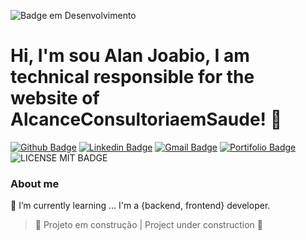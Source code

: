 ![Badge em Desenvolvimento](http://img.shields.io/static/v1?label=STATUS&message=EM%20DESENVOLVIMENTO&color=GREEN&style=for-the-badge)
 
# Hi, I'm sou Alan Joabio, I am technical responsible for the website of AlcanceConsultoriaemSaude! 👋

[![Github Badge](https://img.shields.io/badge/-Github-000?style=flat-square&logo=Github&logoColor=white&link=https://github.com/AlanJoabio)](https://github.com/AlanJoabio)
[![Linkedin Badge](https://img.shields.io/badge/-LinkedIn-blue?style=flat-square&logo=Linkedin&logoColor=white&link=https://www.linkedin.com/mwlite/in/alan-joabio-souza-04452a134)](https://www.linkedin.com/mwlite/in/alan-joabio-souza-04452a134/)
[![Gmail Badge](https://img.shields.io/badge/-Gmail-red?style=flat-square&logo=Gmail&logoColor=white)](alanjmsq@gmail.com)
[![Portifolio Badge](https://img.shields.io/badge/-Portfolio-green?style=flat-square&logo=Portfolio&logoColor=white&link=https://alanjoabio.github.io/O-Portfolio/)](https://alanjoabio.github.io/O-Portfolio/)
![LICENSE MIT BADGE](https://img.shields.io/github/license/AlanJoabio/AlanJoabio)



### About me
🌱 I’m currently learning ...
I'm a {backend, frontend} developer. 

> :construction: Projeto em construção | Project under construction :construction: 


<!--
**AlcanceConsultoriaemSaude/AlcanceConsultoriaemSaude** is a ✨ _special_ ✨ repository because its `README.md` (this file) appears on your GitHub profile.

Here are some ideas to get you started:

- 🔭 I’m currently working on ...
- 🌱 I’m currently learning ...
- 👯 I’m looking to collaborate on ...
- 🤔 I’m looking for help with ...
- 💬 Ask me about ...
- 📫 How to reach me: ...
- 😄 Pronouns: ...
- ⚡ Fun fact: ...
-->
